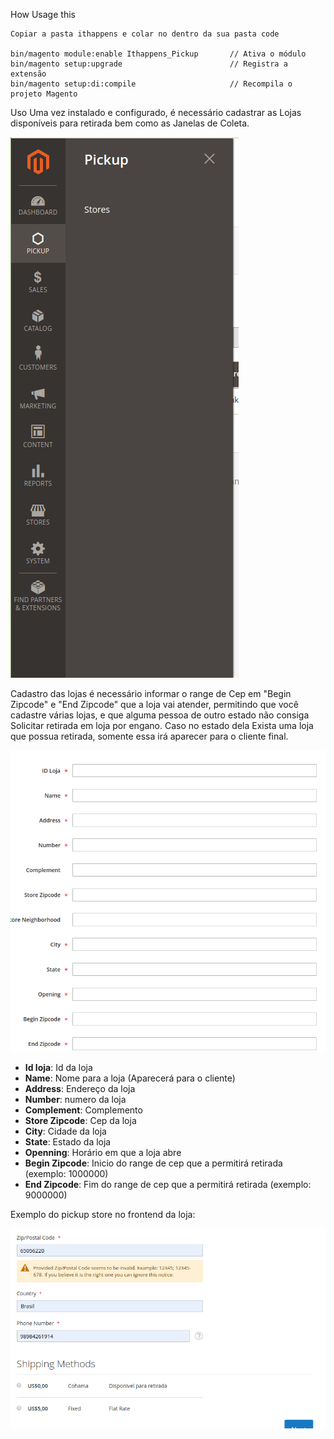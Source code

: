 How Usage this
``` 
Copiar a pasta ithappens e colar no dentro da sua pasta code

bin/magento module:enable Ithappens_Pickup       // Ativa o módulo
bin/magento setup:upgrade                        // Registra a extensão
bin/magento setup:di:compile                     // Recompila o projeto Magento
```
Uso
Uma vez instalado e configurado, é necessário cadastrar as Lojas disponíveis para retirada bem como as Janelas de Coleta.

![myimage-alt-tag](img/menu.png)

Cadastro das lojas é necessário informar o range de Cep em "Begin Zipcode" e "End Zipcode" que a loja vai atender, permitindo que você cadastre várias lojas, e que alguma pessoa de outro estado não consiga Solicitar retirada em loja por engano.
Caso no estado dela Exista uma loja que possua retirada, somente essa irá aparecer para o cliente final.

![myimage-alt-tag](img/createstore.png)

- **Id loja**: Id da loja 
- **Name**: Nome para a loja (Aparecerá para o cliente) 
- **Address**: Endereço da loja
- **Number**: numero da loja
- **Complement**: Complemento 
- **Store Zipcode**: Cep da loja
- **City**: Cidade da loja
- **State**: Estado da loja
- **Openning**: Horário em que a loja abre
- **Begin Zipcode**: Inicio do range de cep que a permitirá retirada (exemplo: 1000000)
- **End Zipcode**: Fim do range de cep que a permitirá retirada (exemplo: 9000000)

Exemplo do pickup store no frontend da loja:

![myimage-alt-tag](img/methodslist.png)

